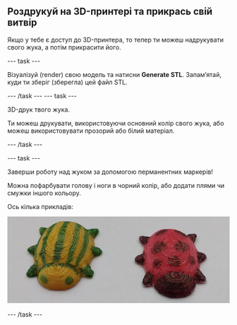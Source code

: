 ## Роздрукуй на 3D-принтері та прикрась свій витвір

Якщо у тебе є доступ до 3D-принтера, то тепер ти можеш надрукувати свого жука, а потім прикрасити його.

--- task ---

Візуалізуй (render) свою модель та натисни **Generate STL**. Запам’ятай, куди ти зберіг (зберегла) цей файл STL.

--- /task --- --- task ---

3D-друк твого жука.

Ти можеш друкувати, використовуючи основний колір свого жука, або можеш використовувати прозорий або білий матеріал.

--- /task ---

--- task ---

Заверши роботу над жуком за допомогою перманентних маркерів!

Можна пофарбувати голову і ноги в чорний колір, або додати плями чи смужки іншого кольору.

Ось кілька прикладів:

![знімок екрана](images/bug-decorated.png)

--- /task ---

 




  
